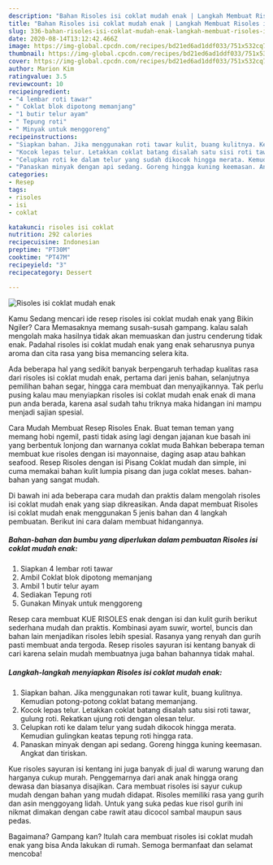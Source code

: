 ```yaml
---
description: "Bahan Risoles isi coklat mudah enak | Langkah Membuat Risoles isi coklat mudah enak Yang Enak dan Simpel"
title: "Bahan Risoles isi coklat mudah enak | Langkah Membuat Risoles isi coklat mudah enak Yang Enak dan Simpel"
slug: 336-bahan-risoles-isi-coklat-mudah-enak-langkah-membuat-risoles-isi-coklat-mudah-enak-yang-enak-dan-simpel
date: 2020-08-14T13:12:42.466Z
image: https://img-global.cpcdn.com/recipes/bd21ed6ad1ddf033/751x532cq70/risoles-isi-coklat-mudah-enak-foto-resep-utama.jpg
thumbnail: https://img-global.cpcdn.com/recipes/bd21ed6ad1ddf033/751x532cq70/risoles-isi-coklat-mudah-enak-foto-resep-utama.jpg
cover: https://img-global.cpcdn.com/recipes/bd21ed6ad1ddf033/751x532cq70/risoles-isi-coklat-mudah-enak-foto-resep-utama.jpg
author: Marion Kim
ratingvalue: 3.5
reviewcount: 10
recipeingredient:
- "4 lembar roti tawar"
- " Coklat blok dipotong memanjang"
- "1 butir telur ayam"
- " Tepung roti"
- " Minyak untuk menggoreng"
recipeinstructions:
- "Siapkan bahan. Jika menggunakan roti tawar kulit, buang kulitnya. Kemudian potong-potong coklat batang memanjang."
- "Kocok lepas telur. Letakkan coklat batang disalah satu sisi roti tawar, gulung roti. Rekatkan ujung roti dengan olesan telur."
- "Celupkan roti ke dalam telur yang sudah dikocok hingga merata. Kemudian gulingkan keatas tepung roti hingga rata."
- "Panaskan minyak dengan api sedang. Goreng hingga kuning keemasan. Angkat dan tiriskan."
categories:
- Resep
tags:
- risoles
- isi
- coklat

katakunci: risoles isi coklat 
nutrition: 292 calories
recipecuisine: Indonesian
preptime: "PT30M"
cooktime: "PT47M"
recipeyield: "3"
recipecategory: Dessert

---
```



![Risoles isi coklat mudah enak](https://img-global.cpcdn.com/recipes/bd21ed6ad1ddf033/751x532cq70/risoles-isi-coklat-mudah-enak-foto-resep-utama.jpg)

Kamu Sedang mencari ide resep risoles isi coklat mudah enak yang Bikin Ngiler? Cara Memasaknya memang susah-susah gampang. kalau salah mengolah maka hasilnya tidak akan memuaskan dan justru cenderung tidak enak. Padahal risoles isi coklat mudah enak yang enak seharusnya punya aroma dan cita rasa yang bisa memancing selera kita.

Ada beberapa hal yang sedikit banyak berpengaruh terhadap kualitas rasa dari risoles isi coklat mudah enak, pertama dari jenis bahan, selanjutnya pemilihan bahan segar, hingga cara membuat dan menyajikannya. Tak perlu pusing kalau mau menyiapkan risoles isi coklat mudah enak enak di mana pun anda berada, karena asal sudah tahu triknya maka hidangan ini mampu menjadi sajian spesial.

Cara Mudah Membuat Resep Risoles Enak. Buat teman teman yang memang hobi ngemil, pasti tidak asing lagi dengan jajanan kue basah ini yang berbentuk lonjong dan warnanya coklat muda Bahkan beberapa teman membuat kue risoles dengan isi mayonnaise, daging asap atau bahkan seafood. Resep Risoles dengan isi Pisang Coklat mudah dan simple, ini cuma memakai bahan kulit lumpia pisang dan juga coklat meses. bahan-bahan yang sangat mudah.


Di bawah ini ada beberapa cara mudah dan praktis dalam mengolah risoles isi coklat mudah enak yang siap dikreasikan. Anda dapat membuat Risoles isi coklat mudah enak menggunakan 5 jenis bahan dan 4 langkah pembuatan. Berikut ini cara dalam membuat hidangannya.

<!--inarticleads1-->

##### Bahan-bahan dan bumbu yang diperlukan dalam pembuatan Risoles isi coklat mudah enak:

1. Siapkan 4 lembar roti tawar
1. Ambil  Coklat blok dipotong memanjang
1. Ambil 1 butir telur ayam
1. Sediakan  Tepung roti
1. Gunakan  Minyak untuk menggoreng


Resep cara membuat KUE RISOLES enak dengan isi dan kulit gurih berikut sederhana mudah dan praktis. Kombinasi ayam suwir, wortel, buncis dan bahan lain menjadikan risoles lebih spesial. Rasanya yang renyah dan gurih pasti membuat anda tergoda. Resep risoles sayuran isi kentang banyak di cari karena selain mudah membuatnya juga bahan bahannya tidak mahal. 

<!--inarticleads2-->

##### Langkah-langkah menyiapkan Risoles isi coklat mudah enak:

1. Siapkan bahan. Jika menggunakan roti tawar kulit, buang kulitnya. Kemudian potong-potong coklat batang memanjang.
1. Kocok lepas telur. Letakkan coklat batang disalah satu sisi roti tawar, gulung roti. Rekatkan ujung roti dengan olesan telur.
1. Celupkan roti ke dalam telur yang sudah dikocok hingga merata. Kemudian gulingkan keatas tepung roti hingga rata.
1. Panaskan minyak dengan api sedang. Goreng hingga kuning keemasan. Angkat dan tiriskan.


Kue risoles sayuran isi kentang ini juga banyak di jual di warung warung dan harganya cukup murah. Penggemarnya dari anak anak hingga orang dewasa dan biasanya disajikan. Cara membuat risoles isi sayur cukup mudah dengan bahan yang mudah didapat. Risoles memiliki rasa yang gurih dan asin menggoyang lidah. Untuk yang suka pedas kue risol gurih ini nikmat dimakan dengan cabe rawit atau dicocol sambal maupun saus pedas. 

Bagaimana? Gampang kan? Itulah cara membuat risoles isi coklat mudah enak yang bisa Anda lakukan di rumah. Semoga bermanfaat dan selamat mencoba!
